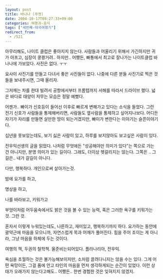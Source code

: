 ```yaml
---
layout: post
title: 바나나 (푸켓)
date: 2004-10-17T09:27:33+09:00
categories: 여행과-음식
tags: ["세번째-태국여행기"]
redirect_from:
  - /521
---
```


아무리해도, 나이트 클럽은 좋아지지 않는다. 사람들과 어울리기 위해서 가긴하지만 귀가 아프고, 심장이 쿵쾅거려.. 하지만.. 어쨌든, 빠통에서 최고로 잘나가는 나이트클럽 바나나에 가보았다. 사진은 없다. ㅜㅜ

요사이 사진기를 안들고 다녀서 좋은 사진들이 없다. 나중에 다른 분들 사진기로 찍은 것들을 보내주시면, 그때 올리자.

그저께는 차를 한대 빌려서 공항에서부터 프롬텝까지 서해를 따라서 드라이브 했다. 넓은 바다로 태양이 저무는 모습은 정말 예뻤다.

어젠가.. 빠이가 신호등이 들어선 이후로 빠르게 변해가고 있다는 소식을 들었다. 그런 전기 신호가 사람들을 통제해버리면, 사람들도 옆사람을 통제하고 싶어지나보다. 어디든 자기가 자리를 만들면 살만한 땅이 되는거겠지만, 빠이가 변한다는 이야기는 슬픈이야기다.

십년을 못보았는데도, 보기 싫은 사람이 있고, 하루를 보지않아도 보고싶은 사람이 있다.

전우익선생의 글을 읽었다. 나처럼 무엇에든 "성공해야만 의미가 있다"는 쪽으로 가는 건 아니지만, 분명 의미가 있는 길이다. 그래도, 더이상 헷갈리지는 않는다. 그쪽은 .. 그 길은.. 내가 갈길이 아니다.

다만, 행복하다. 개인으로써 살아가는것.

밤에 요가를 하고,

명상을 하고,

나를 바라보고, 키워가고

부엉이처럼 어두움속에서도 밝은 것을 볼 수 있는 능력, 혹은 그러한 욕구를 키워가는 것. 그런 것.

혼자서 이렇게 누워있는데도, 나른하고, 재미있고, 행복하기까지 하다. 요가하는 동안에 괄약근에 마음을 모으니까, 자연스럽게 목과 어깨가 풀어진다. 힘을 주어 조이는 게 아니라, 그냥 마음을 하체에 두는 것이다.

여행의 책, 두권의 철학책. 울준비는되어있다. 플라나리아, 전우익.

욕심을 초월하는 것은 불가능해보이지만, 소처럼 끌려다니지는 않을 수는 있다. 그게 어떤 욕망이든, 그걸 품에 안고 타인의 마음을 먼저 생각하게되는 순간이 있었다. 이런 상태가 오래가지 않는다고해도.. 어쨌든.. 한번 경험한 것은 잊혀지지 않겠지.
